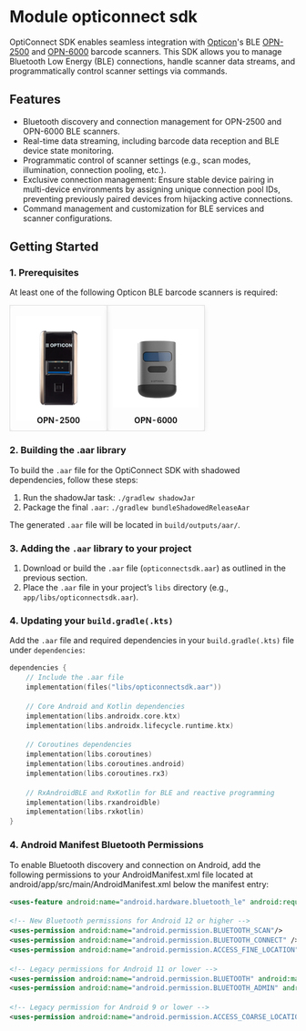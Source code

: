 # Module opticonnect sdk

OptiConnect SDK enables seamless integration with [Opticon](https://opticon.com/)'s BLE [OPN-2500](https://opticon.com/product/opn-2500/) and [OPN-6000](https://opticon.com/product/opn-6000/) barcode scanners. This SDK allows you to manage Bluetooth Low Energy (BLE) connections, handle scanner data streams, and programmatically control scanner settings via commands.

## Features

- Bluetooth discovery and connection management for OPN-2500 and OPN-6000 BLE scanners.
- Real-time data streaming, including barcode data reception and BLE device state monitoring.
- Programmatic control of scanner settings (e.g., scan modes, illumination, connection pooling, etc.).
- Exclusive connection management: Ensure stable device pairing in multi-device environments by assigning unique connection pool IDs, preventing previously paired devices from hijacking active connections.
- Command management and customization for BLE services and scanner configurations.

## Getting Started

### 1. Prerequisites

At least one of the following Opticon BLE barcode scanners is required:

<table style="width: 100%; text-align: center; table-layout: fixed; margin-top: 10px;">
    <tr>
        <td style="width: 50%; border: 1px solid #ddd; border-radius: 8px; padding: 10px; box-shadow: 0px 2px 8px rgba(0, 0, 0, 0.1); vertical-align: middle;">
            <div style="display: flex; flex-direction: column; align-items: center; height: 200px; position: relative;">
                <div style="flex-grow: 1; display: flex; align-items: center; justify-content: center;">                    
					<img src="images/OPN-2500.png" alt="OPN-2500" style="max-width: 150px; height: auto;">
                </div>
                <div style="position: absolute; bottom: 0px; font-weight: bold;">
                    <a href="https://opticon.com/product/opn-2500/" target="_blank" style="text-decoration: none; color: inherit;">OPN-2500</a>
                </div>
            </div>
        </td>
        <td style="width: 50%; border: 1px solid #ddd; border-radius: 8px; padding: 10px; box-shadow: 0px 2px 8px rgba(0, 0, 0, 0.1); vertical-align: middle;">
            <div style="display: flex; flex-direction: column; align-items: center; height: 200px; position: relative;">
                <div style="flex-grow: 1; display: flex; align-items: center; justify-content: center;">                    
					<img src="images/OPN-6000.png" alt="OPN-6000" style="max-width: 150px; height: auto;">
                </div>
                <div style="position: absolute; bottom: 0px; font-weight: bold;">
                    <a href="https://opticon.com/product/opn-6000/" target="_blank" style="text-decoration: none; color: inherit;">OPN-6000</a>
                </div>
            </div>
        </td>
    </tr>
</table>

### 2. Building the .aar library

To build the `.aar` file for the OptiConnect SDK with shadowed dependencies, follow these steps:

1. Run the shadowJar task: `./gradlew shadowJar`
2. Package the final `.aar`: `./gradlew bundleShadowedReleaseAar`

The generated `.aar` file will be located in `build/outputs/aar/`.

### 3. Adding the `.aar` library to your project

1. Download or build the `.aar` file (`opticonnectsdk.aar`) as outlined in the previous section.
2. Place the `.aar` file in your project’s `libs` directory (e.g., `app/libs/opticonnectsdk.aar`).

### 4. Updating your `build.gradle(.kts)`

Add the `.aar` file and required dependencies in your `build.gradle(.kts)` file under `dependencies`:

```kotlin
dependencies {
    // Include the .aar file
    implementation(files("libs/opticonnectsdk.aar"))

    // Core Android and Kotlin dependencies
    implementation(libs.androidx.core.ktx)
    implementation(libs.androidx.lifecycle.runtime.ktx)

    // Coroutines dependencies
    implementation(libs.coroutines)
    implementation(libs.coroutines.android)
    implementation(libs.coroutines.rx3)

    // RxAndroidBLE and RxKotlin for BLE and reactive programming
    implementation(libs.rxandroidble)
    implementation(libs.rxkotlin)
}
```

### 4. Android Manifest Bluetooth Permissions

To enable Bluetooth discovery and connection on Android, add the following permissions to your AndroidManifest.xml file located at android/app/src/main/AndroidManifest.xml below the manifest entry:

```xml
<uses-feature android:name="android.hardware.bluetooth_le" android:required="false" />

<!-- New Bluetooth permissions for Android 12 or higher -->
<uses-permission android:name="android.permission.BLUETOOTH_SCAN"/>
<uses-permission android:name="android.permission.BLUETOOTH_CONNECT" />
<uses-permission android:name="android.permission.ACCESS_FINE_LOCATION" />

<!-- Legacy permissions for Android 11 or lower -->
<uses-permission android:name="android.permission.BLUETOOTH" android:maxSdkVersion="30" />
<uses-permission android:name="android.permission.BLUETOOTH_ADMIN" android:maxSdkVersion="30" />

<!-- Legacy permission for Android 9 or lower -->
<uses-permission android:name="android.permission.ACCESS_COARSE_LOCATION" android:maxSdkVersion="28" />
```
